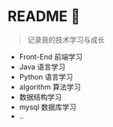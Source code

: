 # README 💬

> 记录我的技术学习与成长

+ Front-End 前端学习
+ Java 语言学习
+ Python 语言学习
+ algorithm 算法学习
+ 数据结构学习
+ mysql 数据库学习
+ ..


